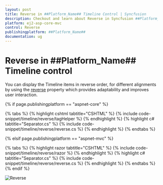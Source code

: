 ```yaml
---
layout: post
title: Reverse in ##Platform_Name## Timeline Control | Syncfusion
description: Checkout and learn about Reverse in Syncfusion ##Platform_Name## Timeline control of Syncfusion Essential JS 2 and more.
platform: ej2-asp-core-mvc
control: Reverse
publishingplatform: ##Platform_Name##
documentation: ug
---
```


# Reverse in ##Platform_Name## Timeline control

You can display the Timeline items in reverse order, for different alignments by using the [reverse](https://help.syncfusion.com/cr/aspnetcore-js2/Syncfusion.EJ2.Layouts.Timeline.html#Syncfusion_EJ2_Layouts_Timeline_Reverse) property which provides adaptability and improves user interaction.

{% if page.publishingplatform == "aspnet-core" %}

{% tabs %}
{% highlight cshtml tabtitle="CSHTML" %}
{% include code-snippet/timeline/reverse/tagHelper %}
{% endhighlight %}
{% highlight c# tabtitle="Separator.cs" %}
{% include code-snippet/timeline/reverse/reverse.cs %}
{% endhighlight %}
{% endtabs %}

{% elsif page.publishingplatform == "aspnet-mvc" %}

{% tabs %}
{% highlight razor tabtitle="CSHTML" %}
{% include code-snippet/timeline/reverse/razor %}
{% endhighlight %}
{% highlight c# tabtitle="Separator.cs" %}
{% include code-snippet/timeline/reverse/reverse.cs %}
{% endhighlight %}
{% endtabs %}
{% endif %}

![Reverse](images/reverse.png)
